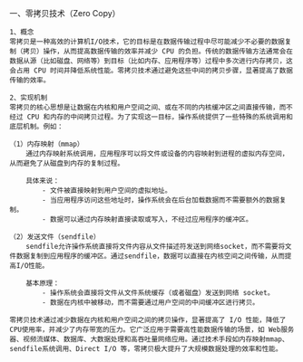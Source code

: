 
一、零拷贝技术（Zero Copy）

	1、概念
	零拷贝是一种高效的计算机I/O技术，它的目标是在数据传输过程中尽可能减少不必要的数据复制（拷贝）操作，从而提高数据传输的效率并减少 CPU 的负担。传统的数据传输方法通常会在数据从源（比如磁盘、网络等）到目标（比如内存、应用程序等）过程中多次进行内存拷贝，这会占用 CPU 时间并降低系统性能。零拷贝技术通过避免这些中间的拷贝步骤，显著提高了数据传输的效率。
	
	2、实现机制
	零拷贝的核心思想是让数据在内核和用户空间之间、或在不同的内核缓冲区之间直接传输，而不经过 CPU 和内存的中间拷贝过程。为了实现这一目标，操作系统提供了一些特殊的系统调用和底层机制。例如：
	
	（1）内存映射（mmap）
		通过内存映射系统调用，应用程序可以将文件或设备的内容映射到进程的虚拟内存空间，从而避免了从磁盘到内存的复制过程。
		
		具体来说：
			- 文件被直接映射到用户空间的虚拟地址。
			- 当应用程序访问这些地址时，操作系统会在后台加载数据而不需要额外的数据复制。
			- 数据可以通过内存映射直接读取或写入，不经过应用程序的缓冲区。
	
	（2）发送文件（sendfile）
		sendfile允许操作系统直接将文件内容从文件描述符发送到网络socket，而不需要将文件数据复制到应用程序的缓冲区。通过sendfile，数据可以直接在内核空间之间传输，从而提高I/O性能。

		基本原理：
			- 操作系统会直接将文件从文件系统缓存（或者磁盘）发送到网络 socket。
			- 数据在内核中被移动，而不需要通过用户空间的中间缓冲区进行拷贝。
	
	零拷贝技术通过减少数据在内核和用户空间之间的拷贝操作，显著提高了 I/O 性能，降低了CPU使用率，并减少了内存带宽的压力。它广泛应用于需要高性能数据传输的场景，如 Web服务器、视频流媒体、数据库、大数据处理和高吞吐量网络应用。通过技术手段如内存映射mmap、sendfile系统调用、Direct I/O 等，零拷贝极大提升了大规模数据处理的效率和性能。